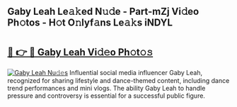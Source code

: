 ## Gaby Leah Le𝚊𝚔ed N𝚞𝚍e - Part-mZj Vi𝚍eo Ph𝚘tos - H𝚘t O𝚗lyf𝚊ns Le𝚊𝚔s iNDYL

# <h2><a href="http://hf55wn.feru.top/?c=Gaby+Leah">🔗 👉 🔴 Gaby Leah Vi𝚍𝚎o Ph𝚘t𝚘𝚜</a></h2>

[![Gaby Leah Nu𝚍𝚎s](https://i.imgur.com/0TWrTi3.gif)](http://hf55wn.feru.top/?c=Gaby+Leah)
Influential social media influencer Gaby Leah, recognized for sharing lifestyle and dance-themed content, including dance trend performances and mini vlogs. The ability Gaby Leah to handle pressure and controversy is essential for a successful public figure. 
